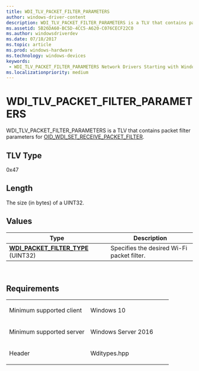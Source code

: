 ```yaml
---
title: WDI_TLV_PACKET_FILTER_PARAMETERS
author: windows-driver-content
description: WDI_TLV_PACKET_FILTER_PARAMETERS is a TLV that contains packet filter parameters for OID_WDI_SET_RECEIVE_PACKET_FILTER.
ms.assetid: 5B26DA60-BC5D-4CC5-A620-C076CECF22C0
ms.author: windowsdriverdev 
ms.date: 07/18/2017 
ms.topic: article 
ms.prod: windows-hardware 
ms.technology: windows-devices 
keywords:
 - WDI_TLV_PACKET_FILTER_PARAMETERS Network Drivers Starting with Windows Vista
ms.localizationpriority: medium
---
```


# WDI\_TLV\_PACKET\_FILTER\_PARAMETERS


WDI\_TLV\_PACKET\_FILTER\_PARAMETERS is a TLV that contains packet filter parameters for [OID\_WDI\_SET\_RECEIVE\_PACKET\_FILTER](https://msdn.microsoft.com/library/windows/hardware/dn925942).

## TLV Type


0x47

## Length


The size (in bytes) of a UINT32.

## Values


| Type                                                                      | Description                                |
|---------------------------------------------------------------------------|--------------------------------------------|
| [**WDI\_PACKET\_FILTER\_TYPE**](https://msdn.microsoft.com/library/windows/hardware/dn926104) (UINT32) | Specifies the desired Wi-Fi packet filter. |

 

Requirements
------------

<table>
<colgroup>
<col width="50%" />
<col width="50%" />
</colgroup>
<tbody>
<tr class="odd">
<td><p>Minimum supported client</p></td>
<td><p>Windows 10</p></td>
</tr>
<tr class="even">
<td><p>Minimum supported server</p></td>
<td><p>Windows Server 2016</p></td>
</tr>
<tr class="odd">
<td><p>Header</p></td>
<td>Wditypes.hpp</td>
</tr>
</tbody>
</table>

 

 




